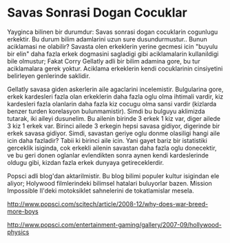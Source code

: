# Savas Sonrasi Dogan Cocuklar

Yayginca bilinen bir durumdur: Savas sonrasi dogan cocuklarin cogunlugu erkektir. Bu durum bilim adamlarini uzun sure dusundurmustur.. Bunun aciklamasi ne olabilir? Savasta olen erkeklerin yerine gecmesi icin "buyulu bir elin" daha fazla erkek dogmasini sagladigi gibi aciklamalarin kullanildigi bile olmustur; Fakat Corry Gellatly adli bir bilim adamina gore, bu tur aciklamalara gerek yoktur. Aciklama erkeklerin kendi cocuklarinin cinsiyetini belirleyen genlerinde saklidir.

Gellatly savasa giden askerlerin aile agaclarini incelemistir. Bulgularina gore, erkek kardesleri fazla olan erkeklerin daha fazla oglu olma ihtimali vardir, kiz kardesleri fazla olanlarin daha fazla kiz cocugu olma sansi vardir (kizlarda benzer turden korelasyon bulunmamistir). Simdi bu bulguyu aklimizda tutarak, iki aileyi dusunelim. Bu ailenin birinde 3 erkek 1 kiz var, diger ailede 3 kiz 1 erkek var. Birinci ailede 3 erkegin hepsi savasa gidiyor, digerinde bir erkek savasa gidiyor. Simdi, savastan geriye oglu donme olasiligi hangi aile icin daha fazladir? Tabii ki birinci aile icin. Yani gayet bariz bir istatistiki gerceklik isiginda, cok erkekli ailenin savastan daha fazla oglu donecektir, ve bu geri donen oglanlar evlendikten sonra aynen kendi kardeslerinde oldugu gibi, kizdan fazla erkek dunyaya getireceklerdir.

Popsci adli blog'dan aktarilmistir. Bu blog bilimi populer kultur isigindan ele aliyor; Holywood filmlerindeki bilimsel hatalari buluyorlar bazen. Mission Impossible II'deki motoksiklet sahnelerini de tokatlamislar mesela.

http://www.popsci.com/scitech/article/2008-12/why-does-war-breed-more-boys

http://www.popsci.com/entertainment-gaming/gallery/2007-09/hollywood-physics



